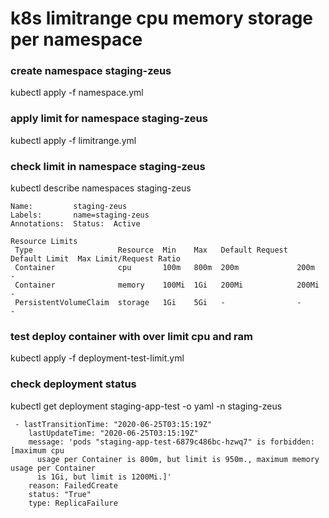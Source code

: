 # k8s limitrange cpu memory storage per namespace



### create namespace staging-zeus

kubectl apply -f namespace.yml

### apply limit for namespace staging-zeus
kubectl apply -f limitrange.yml


### check limit in namespace staging-zeus
kubectl describe namespaces staging-zeus
```
Name:         staging-zeus
Labels:       name=staging-zeus
Annotations:  Status:  Active

Resource Limits
 Type                   Resource  Min    Max   Default Request  Default Limit  Max Limit/Request Ratio
 Container              cpu       100m   800m  200m             200m           -
 Container              memory    100Mi  1Gi   200Mi            200Mi          -
 PersistentVolumeClaim  storage   1Gi    5Gi   -                -              -
```


### test deploy container with over limit cpu and ram

 kubectl apply -f deployment-test-limit.yml


### check deployment status
kubectl get deployment staging-app-test -o yaml -n staging-zeus
```
 - lastTransitionTime: "2020-06-25T03:15:19Z"
    lastUpdateTime: "2020-06-25T03:15:19Z"
    message: 'pods "staging-app-test-6879c486bc-hzwq7" is forbidden: [maximum cpu
      usage per Container is 800m, but limit is 950m., maximum memory usage per Container
      is 1Gi, but limit is 1200Mi.]'
    reason: FailedCreate
    status: "True"
    type: ReplicaFailure
```

